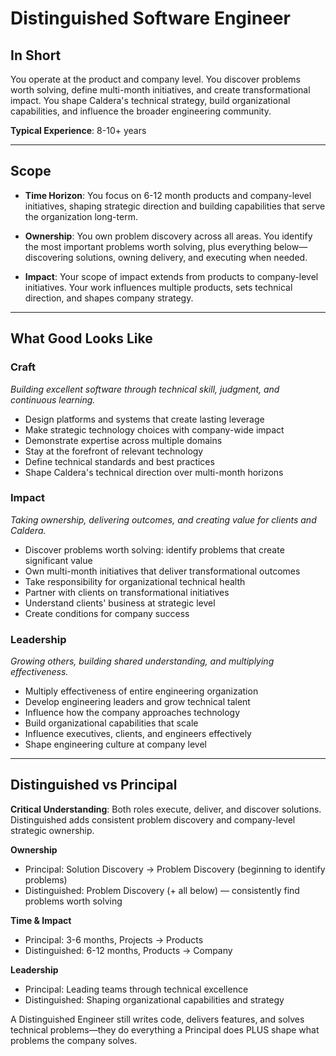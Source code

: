 # Distinguished Software Engineer

## In Short

You operate at the product and company level. You discover problems worth solving, define multi-month initiatives, and create transformational impact. You shape Caldera's technical strategy, build organizational capabilities, and influence the broader engineering community.

**Typical Experience**: 8-10+ years

---

## Scope

- **Time Horizon**: You focus on 6-12 month products and company-level initiatives, shaping strategic direction and building capabilities that serve the organization long-term.

- **Ownership**: You own problem discovery across all areas. You identify the most important problems worth solving, plus everything below—discovering solutions, owning delivery, and executing when needed.

- **Impact**: Your scope of impact extends from products to company-level initiatives. Your work influences multiple products, sets technical direction, and shapes company strategy.

---

## What Good Looks Like

### Craft
*Building excellent software through technical skill, judgment, and continuous learning.*

- Design platforms and systems that create lasting leverage
- Make strategic technology choices with company-wide impact
- Demonstrate expertise across multiple domains
- Stay at the forefront of relevant technology
- Define technical standards and best practices
- Shape Caldera's technical direction over multi-month horizons

### Impact
*Taking ownership, delivering outcomes, and creating value for clients and Caldera.*

- Discover problems worth solving: identify problems that create significant value
- Own multi-month initiatives that deliver transformational outcomes
- Take responsibility for organizational technical health
- Partner with clients on transformational initiatives
- Understand clients' business at strategic level
- Create conditions for company success

### Leadership
*Growing others, building shared understanding, and multiplying effectiveness.*

- Multiply effectiveness of entire engineering organization
- Develop engineering leaders and grow technical talent
- Influence how the company approaches technology
- Build organizational capabilities that scale
- Influence executives, clients, and engineers effectively
- Shape engineering culture at company level

---

## Distinguished vs Principal

**Critical Understanding**: Both roles execute, deliver, and discover solutions. Distinguished adds consistent problem discovery and company-level strategic ownership.

**Ownership**
- Principal: Solution Discovery → Problem Discovery (beginning to identify problems)
- Distinguished: Problem Discovery (+ all below) — consistently find problems worth solving

**Time & Impact**
- Principal: 3-6 months, Projects → Products
- Distinguished: 6-12 months, Products → Company

**Leadership**
- Principal: Leading teams through technical excellence
- Distinguished: Shaping organizational capabilities and strategy

A Distinguished Engineer still writes code, delivers features, and solves technical problems—they do everything a Principal does PLUS shape what problems the company solves.

